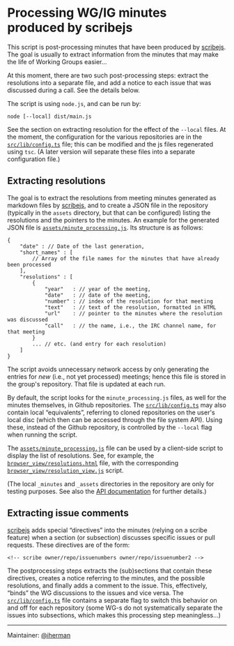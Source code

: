# Processing WG/IG minutes produced by scribejs

This script is post-processing minutes that have been produced by [scribejs](https://github.com/w3c/scribejs). The goal is usually to extract information from the minutes that may make the life of Working Groups easier…

At this moment, there are two such post-processing steps: extract the resolutions into a separate file, and add a notice to each issue that was discussed during a call. See the details below.

The script is using `node.js`, and can be run by:

```
node [--local] dist/main.js
```

See the section on extracting resolution for the effect of the `--local` files. At the moment, the configuration for the various repositories are in the [`src/lib/config.ts`](https://github.com/iherman/scribejs-resolutions/src/lib/config.ts) file; this can be modified and the js files regenerated using `tsc`. (A later version will separate these files into a separate configuration file.)

## Extracting resolutions

The goal is to extract the resolutions from meeting minutes generated as markdown files by [scribejs](https://github.com/w3c/scribejs), and to create a JSON file in the repository (typically in the `assets` directory, but that can be configured) listing the resolutions and the pointers to the minutes.  An example for the generated JSON file is
[`assets/minute_processing.js`](https://github.com/iherman/scribejs-resolutions/assets/minute_processing.js). Its structure is as follows:

```text
{
    "date" : // Date of the last generation,
    "short_names" : [
        // Array of the file names for the minutes that have already been processed
    ],
    "resolutions" : [
        {
            "year"   : // year of the meeting,
            "date"   : // date of the meeting,
            "number" : // index of the resolution for that meeting
            "text"   : // text of the resolution, formatted in HTML
            "url"    : // pointer to the minutes where the resolution was discussed
            "call"   : // the name, i.e., the IRC channel name, for that meeting
        }
        ... // etc. (and entry for each resolution)
    ]
}
```

The script avoids unnecessary network access by only generating the entries for _new_ (i.e., not yet processed) meetings; hence this file is stored in the group's repository. That file is updated at each run.

By default, the script looks for the `minute_processing.js` files, as well for the minutes themselves, in Github repositories. The [`src/lib/config.ts`](https://github.com/iherman/scribejs-resolutions/src/lib/config.ts) may also contain local “equivalents”, referring to cloned repositories on the user's local disc (which then can be accessed through the file system API). Using these, instead of the Github repository, is controlled by the `--local` flag when running the script. 

The [`assets/minute_processing.js`](https://github.com/iherman/scribejs-resolutions/assets/minute_processing.js) file can be used by a client-side script to display the list of resolutions. See, for example, the [`browser_view/resolutions.html`](https://github.com/iherman/scribejs-resolutions/browser_view/resolutions.html) file, with the corresponding [`browser_view/resolution_view.js`]((https://github.com/iherman/scribejs-resolutions/browser_view/resolutions.html)) script.

(The local `_minutes` and `_assets` directories in the repository are only for testing purposes. See also the [API documentation](https://iherman.github.io/scribejs-resolutions/modules/_src_main_.html) for further details.)

## Extracting issue comments

[scribejs](https://github.com/w3c/scribejs) adds special “directives” into the minutes (relying on a scribe feature) when a section (or subsection) discusses specific issues or pull requests. These directives are of the form:

```
<!-- scribe owner/repo/issuenumbers owner/repo/issuenumber2 -->
```

The postprocessing steps extracts the (sub)sections that contain these directives, creates a notice referring to the minutes, and the possible resolutions, and finally adds a comment to the issue. This, effectively, “binds” the WG discussions to the issues and vice versa. The [`src/lib/config.ts`](https://github.com/iherman/scribejs-resolutions/src/lib/config.ts) file contains a separate flag to switch this behavior on and off for each repository (some WG-s do not systematically separate the issues into subsections, which makes this processing step meaningless…)

---

Maintainer: [@iherman](https://github.com/iherman)
